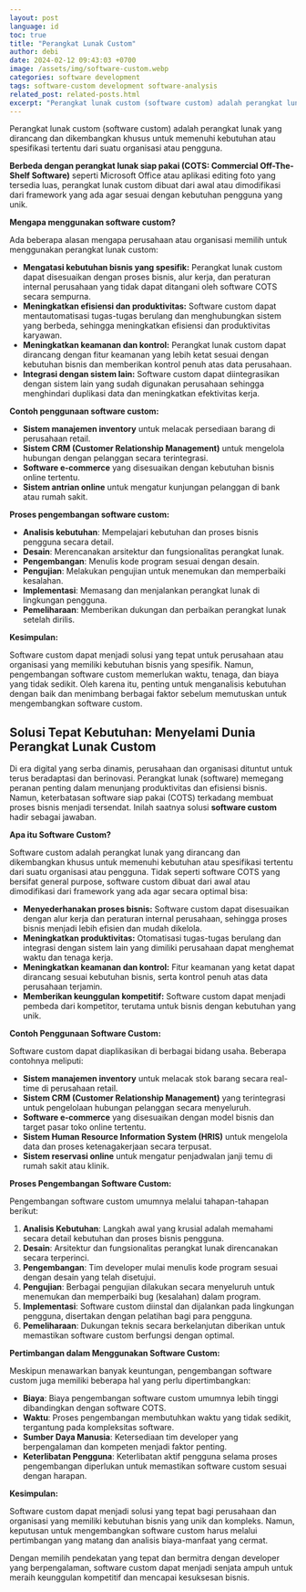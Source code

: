 ```yaml
---
layout: post
language: id
toc: true
title: "Perangkat Lunak Custom"
author: debi
date: 2024-02-12 09:43:03 +0700
image: /assets/img/software-custom.webp
categories: software development
tags: software-custom development software-analysis 
related_post: related-posts.html
excerpt: "Perangkat lunak custom (software custom) adalah perangkat lunak yang dirancang dan dikembangkan khusus untuk memenuhi kebutuhan atau spesifikasi tertentu dari suatu organisasi atau pengguna. Berbeda dengan perangkat lunak siap pakai seperti Microsoft Office atau aplikasi editing foto yang tersedia luas, perangkat lunak custom dibuat dari awal atau dimodifikasi dari framework yang ada  agar sesuai dengan kebutuhan pengguna yang unik."
---
```

Perangkat lunak custom (software custom) adalah perangkat lunak yang dirancang dan dikembangkan khusus untuk memenuhi kebutuhan atau spesifikasi tertentu dari suatu organisasi atau pengguna.  

**Berbeda dengan perangkat lunak siap pakai (COTS: Commercial Off-The-Shelf Software)** seperti Microsoft Office atau aplikasi editing foto yang tersedia luas, perangkat lunak custom dibuat dari awal atau dimodifikasi dari framework yang ada agar sesuai dengan kebutuhan pengguna yang unik. 

**Mengapa menggunakan software custom?**

Ada beberapa alasan mengapa perusahaan atau organisasi memilih untuk menggunakan perangkat lunak custom:

* **Mengatasi kebutuhan bisnis yang spesifik:**  Perangkat lunak custom dapat disesuaikan dengan  proses bisnis, alur kerja, dan peraturan  internal perusahaan yang tidak dapat  ditangani oleh software  COTS secara  sempurna.
* **Meningkatkan efisiensi dan produktivitas:**  Software custom dapat  mentautomatisasi tugas-tugas  berulang dan  menghubungkan sistem yang berbeda, sehingga  meningkatkan efisiensi dan produktivitas  karyawan.
* **Meningkatkan keamanan dan kontrol:**  Perangkat lunak custom  dapat  dirancang dengan  fitur keamanan  yang lebih  ketat  sesuai dengan  kebutuhan  bisnis  dan  memberikan  kontrol  penuh  atas  data  perusahaan.
* **Integrasi dengan sistem lain:**  Software custom dapat  diintegrasikan  dengan  sistem  lain yang  sudah  digunakan  perusahaan  sehingga  menghindari  duplikasi  data  dan  meningkatkan  efektivitas  kerja.

**Contoh penggunaan software custom:**

* **Sistem manajemen inventory** untuk melacak persediaan barang  di perusahaan retail.
* **Sistem CRM (Customer Relationship Management)**  untuk mengelola hubungan  dengan pelanggan secara terintegrasi.
* **Software e-commerce** yang  disesuaikan dengan  kebutuhan  bisnis  online  tertentu.
* **Sistem antrian  online** untuk mengatur  kunjungan  pelanggan  di  bank  atau rumah sakit.

**Proses pengembangan software custom:**

* **Analisis kebutuhan**:  Mempelajari kebutuhan  dan  proses bisnis  pengguna  secara  detail.
* **Desain**:  Merencanakan  arsitektur  dan  fungsionalitas  perangkat lunak.
* **Pengembangan**:  Menulis kode  program  sesuai  dengan  desain.
* **Pengujian**:  Melakukan  pengujian  untuk  menemukan  dan  memperbaiki  kesalahan.
* **Implementasi**:  Memasang  dan  menjalankan  perangkat lunak  di  lingkungan  pengguna.
* **Pemeliharaan**:  Memberikan  dukungan  dan  perbaikan  perangkat lunak  setelah  dirilis.

**Kesimpulan:**

Software custom  dapat menjadi  solusi  yang  tepat  untuk  perusahaan  atau  organisasi  yang  memiliki kebutuhan bisnis yang  spesifik.  Namun,  pengembangan  software custom  memerlukan  waktu,  tenaga,  dan  biaya  yang  tidak sedikit.  Oleh karena itu,  penting  untuk  menganalisis  kebutuhan  dengan  baik  dan  menimbang  berbagai  faktor  sebelum  memutuskan  untuk  mengembangkan  software custom.

## Solusi Tepat Kebutuhan: Menyelami Dunia Perangkat Lunak Custom

Di era digital yang serba dinamis, perusahaan dan organisasi dituntut untuk terus beradaptasi dan berinovasi. Perangkat lunak (software) memegang peranan penting dalam menunjang produktivitas dan efisiensi bisnis. Namun, keterbatasan software siap pakai (COTS) terkadang membuat proses bisnis menjadi tersendat. Inilah saatnya solusi **software custom** hadir sebagai jawaban.

**Apa itu Software Custom?**

Software custom adalah perangkat lunak yang dirancang dan dikembangkan khusus untuk memenuhi kebutuhan atau spesifikasi tertentu dari suatu organisasi atau pengguna. Tidak seperti software COTS yang bersifat general purpose, software custom dibuat dari awal atau dimodifikasi dari framework yang ada agar  secara optimal bisa:

* **Menyederhanakan proses bisnis:** Software custom dapat disesuaikan dengan alur kerja dan peraturan internal perusahaan, sehingga proses bisnis menjadi lebih efisien dan mudah dikelola.
* **Meningkatkan produktivitas:** Otomatisasi tugas-tugas berulang dan integrasi dengan sistem lain yang dimiliki perusahaan dapat menghemat waktu dan tenaga kerja.
* **Meningkatkan keamanan dan kontrol:** Fitur keamanan yang ketat dapat dirancang sesuai kebutuhan bisnis, serta kontrol penuh atas data perusahaan terjamin.
* **Memberikan keunggulan kompetitif:** Software custom dapat menjadi pembeda dari kompetitor, terutama untuk bisnis dengan kebutuhan yang unik.

**Contoh Penggunaan Software Custom:**

Software custom dapat diaplikasikan di berbagai bidang usaha. Beberapa contohnya meliputi:

* **Sistem manajemen inventory** untuk melacak stok barang secara real-time di perusahaan retail.
* **Sistem CRM (Customer Relationship Management)** yang terintegrasi untuk pengelolaan hubungan pelanggan secara menyeluruh.
* **Software e-commerce** yang disesuaikan dengan model bisnis dan target pasar toko online tertentu.
* **Sistem Human Resource Information System (HRIS)** untuk mengelola data dan proses ketenagakerjaan secara terpusat.
* **Sistem reservasi online** untuk mengatur penjadwalan janji temu di rumah sakit atau klinik.

**Proses Pengembangan Software Custom:**

Pengembangan software custom umumnya melalui tahapan-tahapan berikut:

1. **Analisis Kebutuhan**: Langkah awal yang krusial adalah memahami secara detail kebutuhan dan proses bisnis pengguna. 
2. **Desain**: Arsitektur dan fungsionalitas perangkat lunak  direncanakan secara terperinci. 
3. **Pengembangan**: Tim developer mulai menulis kode program sesuai dengan desain yang telah disetujui.
4. **Pengujian**: Berbagai pengujian dilakukan secara menyeluruh untuk menemukan dan memperbaiki bug (kesalahan) dalam program.
5. **Implementasi**: Software custom diinstal dan dijalankan pada lingkungan pengguna, disertakan dengan pelatihan bagi para pengguna.
6. **Pemeliharaan**: Dukungan teknis secara berkelanjutan diberikan untuk memastikan software custom berfungsi dengan optimal.

**Pertimbangan dalam Menggunakan Software Custom:**

Meskipun menawarkan banyak keuntungan, pengembangan software custom juga memiliki beberapa hal yang perlu dipertimbangkan:

* **Biaya**: Biaya pengembangan software custom umumnya lebih tinggi dibandingkan dengan software COTS.
* **Waktu**: Proses pengembangan membutuhkan waktu yang tidak sedikit, tergantung pada kompleksitas software.
* **Sumber Daya Manusia**: Ketersediaan tim developer yang berpengalaman dan kompeten menjadi faktor penting.
* **Keterlibatan Pengguna**: Keterlibatan aktif pengguna selama proses pengembangan diperlukan untuk memastikan software custom sesuai dengan harapan.

**Kesimpulan:**

Software custom dapat menjadi solusi yang tepat bagi perusahaan dan organisasi yang memiliki kebutuhan bisnis yang unik dan kompleks. Namun, keputusan untuk mengembangkan software custom harus melalui pertimbangan yang matang dan analisis biaya-manfaat yang cermat. 

Dengan memilih pendekatan yang tepat dan bermitra dengan developer yang berpengalaman, software custom dapat menjadi senjata ampuh untuk meraih keunggulan kompetitif dan mencapai kesuksesan bisnis.
